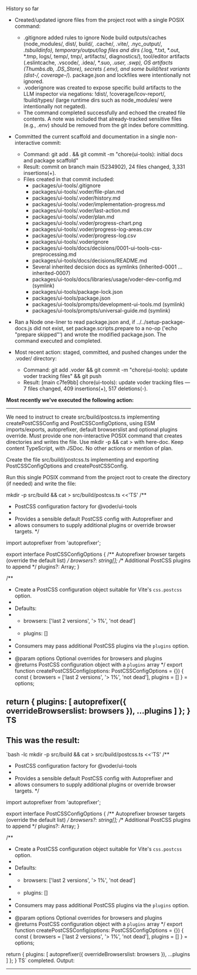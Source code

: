 History so far

- Created/updated ignore files from the project root with a single POSIX command:
  - .gitignore added rules to ignore Node build outputs/caches (node_modules/, dist/, build/, .cache/, .vite/, .nyc_output/, *.tsbuildinfo), temporary/output/log files and dirs (*.log, *.txt, *.out, *.tmp, logs/, temp/, tmp/, artifacts/, diagnostics/), tool/editor artifacts (.eslintcache, .vscode/, .idea/, *.suo, *.user, *.swp), OS artifacts (Thumbs.db, .DS_Store), secrets (.env), and some build/test variants (dist-*/, coverage-*/). package.json and lockfiles were intentionally not ignored.
  - .voderignore was created to expose specific build artifacts to the LLM inspector via negations: !dist/, !coverage/lcov-report/, !build/types/ (large runtime dirs such as node_modules/ were intentionally not negated).
  - The command completed successfully and echoed the created file contents. A note was included that already-tracked sensitive files (e.g., .env) should be removed from the git index before committing.

- Committed the current scaffold and documentation in a single non-interactive commit:
  - Command: git add . && git commit -m "chore(ui-tools): initial docs and package scaffold"
  - Result: commit on branch main (5234902), 24 files changed, 3,331 insertions(+).
  - Files created in that commit included:
    - packages/ui-tools/.gitignore
    - packages/ui-tools/.voder/file-plan.md
    - packages/ui-tools/.voder/history.md
    - packages/ui-tools/.voder/implementation-progress.md
    - packages/ui-tools/.voder/last-action.md
    - packages/ui-tools/.voder/plan.md
    - packages/ui-tools/.voder/progress-chart.png
    - packages/ui-tools/.voder/progress-log-areas.csv
    - packages/ui-tools/.voder/progress-log.csv
    - packages/ui-tools/.voderignore
    - packages/ui-tools/docs/decisions/0001-ui-tools-css-preprocessing.md
    - packages/ui-tools/docs/decisions/README.md
    - Several inherited decision docs as symlinks (inherited-0001 … inherited-0007)
    - packages/ui-tools/docs/libraries/usage/voder-dev-config.md (symlink)
    - packages/ui-tools/package-lock.json
    - packages/ui-tools/package.json
    - packages/ui-tools/prompts/development-ui-tools.md (symlink)
    - packages/ui-tools/prompts/universal-guide.md (symlink)

- Ran a Node one-liner to read package.json and, if ../../setup-package-docs.js did not exist, set package.scripts.prepare to a no-op ('echo "prepare skipped"') and wrote the modified package.json. The command executed and completed.

- Most recent action: staged, committed, and pushed changes under the .voder/ directory:
  - Command: git add .voder && git commit -m "chore(ui-tools): update voder tracking files" && git push
  - Result: [main c7fe9bb] chore(ui-tools): update voder tracking files — 7 files changed, 409 insertions(+), 517 deletions(-).

**Most recently we've executed the following action:**

---
<scratchpad>
We need to instruct to create src/build/postcss.ts implementing createPostCSSConfig and PostCSSConfigOptions, using ESM imports/exports, autoprefixer, default browserslist and optional plugins override. Must provide one non-interactive POSIX command that creates directories and writes the file. Use mkdir -p && cat > with here-doc. Keep content TypeScript, with JSDoc. No other actions or mention of plan.
</scratchpad>

Create the file src/build/postcss.ts implementing and exporting PostCSSConfigOptions and createPostCSSConfig.

Run this single POSIX command from the project root to create the directory (if needed) and write the file:

mkdir -p src/build && cat > src/build/postcss.ts <<'TS'
/**
 * PostCSS configuration factory for @voder/ui-tools
 *
 * Provides a sensible default PostCSS config with Autoprefixer and
 * allows consumers to supply additional plugins or override browser targets.
 */

import autoprefixer from 'autoprefixer';

export interface PostCSSConfigOptions {
  /** Autoprefixer browser targets (override the default list) */
  browsers?: string[];
  /** Additional PostCSS plugins to append */
  plugins?: Array<any>;
}

/**
 * Create a PostCSS configuration object suitable for Vite's `css.postcss` option.
 *
 * Defaults:
 *  - browsers: ['last 2 versions', '> 1%', 'not dead']
 *  - plugins: []
 *
 * Consumers may pass additional PostCSS plugins via the `plugins` option.
 *
 * @param options Optional overrides for browsers and plugins
 * @returns PostCSS configuration object with a `plugins` array
 */
export function createPostCSSConfig(options: PostCSSConfigOptions = {}) {
  const {
    browsers = ['last 2 versions', '> 1%', 'not dead'],
    plugins = []
  } = options;

  return {
    plugins: [
      autoprefixer({ overrideBrowserslist: browsers }),
      ...plugins
    ]
  };
}
TS
---

**This was the result:**
---
`bash -lc mkdir -p src/build && cat > src/build/postcss.ts <<'TS'
/**
 * PostCSS configuration factory for @voder/ui-tools
 *
 * Provides a sensible default PostCSS config with Autoprefixer and
 * allows consumers to supply additional plugins or override browser targets.
 */

import autoprefixer from 'autoprefixer';

export interface PostCSSConfigOptions {
  /** Autoprefixer browser targets (override the default list) */
  browsers?: string[];
  /** Additional PostCSS plugins to append */
  plugins?: Array<any>;
}

/**
 * Create a PostCSS configuration object suitable for Vite's `css.postcss` option.
 *
 * Defaults:
 *  - browsers: ['last 2 versions', '> 1%', 'not dead']
 *  - plugins: []
 *
 * Consumers may pass additional PostCSS plugins via the `plugins` option.
 *
 * @param options Optional overrides for browsers and plugins
 * @returns PostCSS configuration object with a `plugins` array
 */
export function createPostCSSConfig(options: PostCSSConfigOptions = {}) {
  const {
    browsers = ['last 2 versions', '> 1%', 'not dead'],
    plugins = []
  } = options;

  return {
    plugins: [
      autoprefixer({ overrideBrowserslist: browsers }),
      ...plugins
    ]
  };
}
TS` completed.
Output:

---
